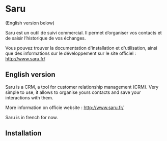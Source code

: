 # Saru
(English version below)

Saru est un outil de suivi commercial. Il permet d’organiser vos contacts et de saisir l’historique de vos échanges.

Vous pouvez trouver la documentation d'installation et d'utilisation, ainsi que des informations sur le développement sur le site officiel : http://www.saru.fr/

## English version
Saru is a CRM, a tool for customer relationship management (CRM).
Very simple to use, it allows to organise yours contacts and save your interactions with them.

More information on officie website : http://www.saru.fr/

Saru is in french for now.

## Installation
